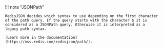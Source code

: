 !!! note "JSONPath"

    RedisJSON decides which syntax to use depending on the first character of the path query. If the query starts with the character $ it is considered as a JSONPath query. Otherwise it is interpreted as a legacy path syntax.

    [Learn more in the documentation](https://oss.redis.com/redisjson/path/).
